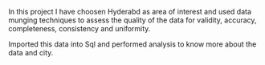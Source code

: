 In this project I have choosen Hyderabd as area of interest and used data munging techniques to assess the quality of the data for validity, accuracy, completeness, consistency and uniformity.

Imported this data into Sql and performed analysis to know more about the data and city. 

